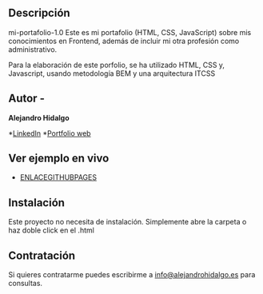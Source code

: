 ## Descripción

mi-portafolio-1.0
Este es mi portafolio (HTML, CSS, JavaScript) sobre mis conocimientos en Frontend, además de incluir mi otra profesión como administrativo.

Para la elaboración de este porfolio, se ha utilizado HTML, CSS y, Javascript, usando metodología BEM y una arquitectura ITCSS

## Autor -
**Alejandro Hidalgo**

*[LinkedIn](https://www.linkedin.com/in/alejandrohidalgoes/)
*[Portfolio web](https://alejandrohidalgo.es/)

## Ver ejemplo en vivo
- [ENLACEGITHUBPAGES](ENLACEGITHUBPAGES)

## Instalación
Este proyecto no necesita de instalación. Simplemente abre la carpeta o haz doble click en el .html

## Contratación
Si quieres contratarme puedes escribirme a info@alejandrohidalgo.es para consultas.
